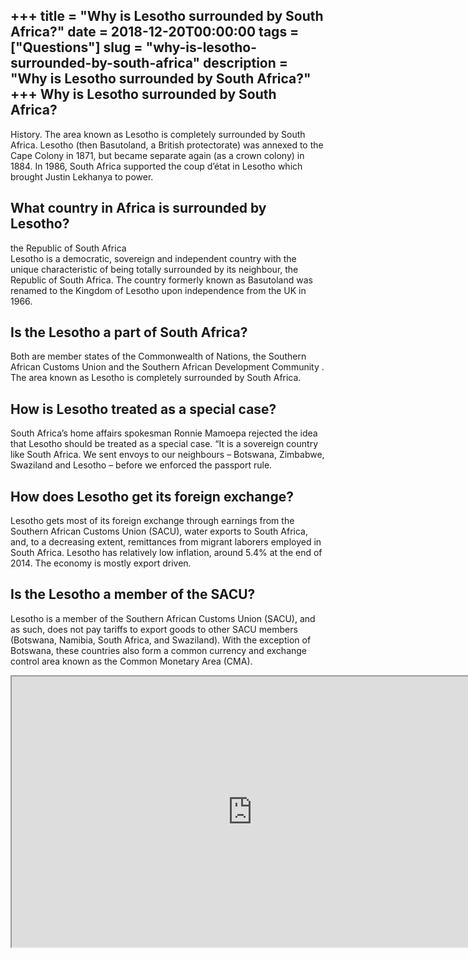 +++
title = "Why is Lesotho surrounded by South Africa?"
date = 2018-12-20T00:00:00
tags = ["Questions"]
slug = "why-is-lesotho-surrounded-by-south-africa"
description = "Why is Lesotho surrounded by South Africa?"
+++
Why is Lesotho surrounded by South Africa?
------------------------------------------

History. The area known as Lesotho is completely surrounded by South Africa. Lesotho (then Basutoland, a British protectorate) was annexed to the Cape Colony in 1871, but became separate again (as a crown colony) in 1884. In 1986, South Africa supported the coup d’état in Lesotho which brought Justin Lekhanya to power.

What country in Africa is surrounded by Lesotho?
------------------------------------------------

the Republic of South Africa  
Lesotho is a democratic, sovereign and independent country with the unique characteristic of being totally surrounded by its neighbour, the Republic of South Africa. The country formerly known as Basutoland was renamed to the Kingdom of Lesotho upon independence from the UK in 1966.

Is the Lesotho a part of South Africa?
--------------------------------------

Both are member states of the Commonwealth of Nations, the Southern African Customs Union and the Southern African Development Community . The area known as Lesotho is completely surrounded by South Africa.

How is Lesotho treated as a special case?
-----------------------------------------

South Africa’s home affairs spokesman Ronnie Mamoepa rejected the idea that Lesotho should be treated as a special case. “It is a sovereign country like South Africa. We sent envoys to our neighbours – Botswana, Zimbabwe, Swaziland and Lesotho – before we enforced the passport rule.

How does Lesotho get its foreign exchange?
------------------------------------------

Lesotho gets most of its foreign exchange through earnings from the Southern African Customs Union (SACU), water exports to South Africa, and, to a decreasing extent, remittances from migrant laborers employed in South Africa. Lesotho has relatively low inflation, around 5.4% at the end of 2014. The economy is mostly export driven.

Is the Lesotho a member of the SACU?
------------------------------------

Lesotho is a member of the Southern African Customs Union (SACU), and as such, does not pay tariffs to export goods to other SACU members (Botswana, Namibia, South Africa, and Swaziland). With the exception of Botswana, these countries also form a common currency and exchange control area known as the Common Monetary Area (CMA).

<iframe allow="accelerometer; autoplay; clipboard-write; encrypted-media; gyroscope; picture-in-picture" allowfullscreen="" class="__youtube_prefs__  epyt-is-override  no-lazyload" data-no-lazy="1" data-origheight="433" data-origwidth="770" data-skipgform_ajax_framebjll="" height="433" id="_ytid_60070" loading="lazy" src="https://www.youtube.com/embed/3vN_hT5_7fs?enablejsapi=1&autoplay=0&cc_load_policy=0&cc_lang_pref=&iv_load_policy=1&loop=0&modestbranding=0&rel=1&fs=1&playsinline=0&autohide=2&theme=dark&color=red&controls=1&" title="YouTube player" width="770"></iframe>